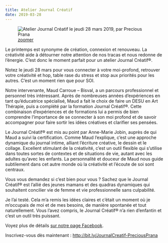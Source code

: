 ```yaml
---
title: Atelier Journal Créatif
date: 2019-03-28
---
```


<figure class="poster">
  <img
    src="/images/2019-03-28-atelier-journal-creatif-320.jpg"
    srcset="
      /images/2019-03-28-atelier-journal-creatif-320.jpg 320w,
      /images/2019-03-28-atelier-journal-creatif-480.jpg 480w,
      /images/2019-03-28-atelier-journal-creatif-640.jpg 640w,
      /images/2019-03-28-atelier-journal-creatif-800.jpg 800w"
    sizes="(min-width: 55rem) 15rem, 27vw"
    alt="Atelier Journal Créatif le jeudi 28 mars 2019, par Precious Prana" />
  <figcaption><a href="/images/2019-03-28-atelier-journal-creatif.jpg">zoomer</a></figcaption>
</figure>

Le printemps est synonyme de création, connexion et renouveau. La créativité aide à détourner notre attention de nos tracas et nous redonne de l’énergie. C’est donc le moment parfait pour un atelier Journal Créatif®.

Notez le jeudi 28 mars pour vous connecter à votre moi-profond, retrouver votre créativité et hop, table rase du stress et stop aux priorités pour les autres. C’est un moment rien que pour SOI.

Notre intervenante, Maud Carroue – Bisval, a un parcours professionnel et personnel très intéressant. Après de nombreuses années d’expériences en tant qu’éducatrice spécialisé, Maud a fait le choix de faire un DESU en Art Thérapie, puis a complété par la formation Journal Créatif®. Cette combinaison d’expériences et de formations lui a permis de bien comprendre l’importance de se connecter à son moi profond et de savoir accompagner pour faire sortir les idées créatives et clarifier ses pensées.

Le Journal Créatif® est mis au point par Anne-Marie Jobin, auprès de qui Maud a suivi la certification. Comme Maud l’explique, c’est une approche dynamique du journal intime, alliant l’écriture créative, le dessin et le collage. Excellent stimulant de la créativité, c’est un outil flexible qui s’utilise dans toutes sortes de contextes et de situations de vie, autant avec les adultes qu’avec les enfants. La personnalité et douceur de Maud nous guide subtilement dans cet autre monde où la créativité et l’écoute de soi sont centraux.

Vous vous demandez si c’est bien pour vous ? Sachez que le Journal Créatif® est l’allié des jeunes mamans et des quadras dynamiques qui souhaitent concilier vie de femme et vie professionnelle sans culpabilité.

Je l’ai testé. Cela m’a remis les idées claires et c’était un moment où je m’occupais de moi et de mes besoins, de manière spontanée et tout naturellement. Vous l’avez compris, le Journal Créatif® n’a rien d’enfantin et c’est un outil très puissant.

Voyez plus de détails <a href="https://www.facebook.com/events/1101982766675294/" class="facebook">sur notre page Facebook</a>.

Inscrivez-vous dès maintenant&nbsp;: <http://bit.ly/JournalCreatif-PreciousPrana>
